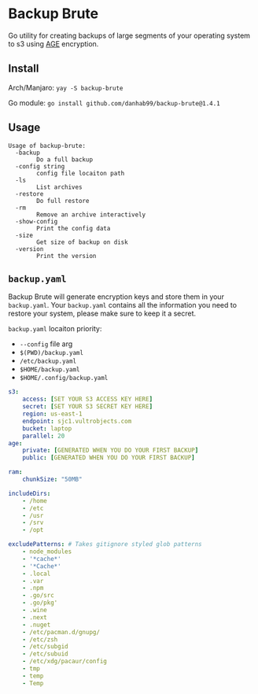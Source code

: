# Backup Brute

Go utility for creating backups of large segments of your operating system to s3 using [AGE](https://github.com/FiloSottile/age) encryption.

## Install

Arch/Manjaro: `yay -S backup-brute`

Go module: `go install github.com/danhab99/backup-brute@1.4.1`

## Usage

```
Usage of backup-brute:
  -backup
    	Do a full backup
  -config string
    	config file locaiton path
  -ls
    	List archives
  -restore
    	Do full restore
  -rm
    	Remove an archive interactively
  -show-config
    	Print the config data
  -size
    	Get size of backup on disk
  -version
    	Print the version
```

## `backup.yaml`

Backup Brute will generate encryption keys and store them in your `backup.yaml`. Your `backup.yaml` contains all the information you need to restore your system, please make sure to keep it a secret.

`backup.yaml` locaiton priority:

- `--config` file arg
- `$(PWD)/backup.yaml`
- `/etc/backup.yaml`
- `$HOME/backup.yaml`
- `$HOME/.config/backup.yaml`

```yaml
s3:
    access: [SET YOUR S3 ACCESS KEY HERE]
    secret: [SET YOUR S3 SECRET KEY HERE]
    region: us-east-1
    endpoint: sjc1.vultrobjects.com
    bucket: laptop
    parallel: 20
age:
    private: [GENERATED WHEN YOU DO YOUR FIRST BACKUP]
    public: [GENERATED WHEN YOU DO YOUR FIRST BACKUP]

ram:
    chunkSize: "50MB"

includeDirs:
    - /home
    - /etc
    - /usr
    - /srv
    - /opt

excludePatterns: # Takes gitignore styled glob patterns
    - node_modules
    - '*cache*'
    - '*Cache*'
    - .local
    - .var
    - .npm
    - .go/src
    - .go/pkg'
    - .wine
    - .next
    - .nuget
    - /etc/pacman.d/gnupg/
    - /etc/zsh
    - /etc/subgid
    - /etc/subuid
    - /etc/xdg/pacaur/config
    - tmp
    - temp
    - Temp
```
